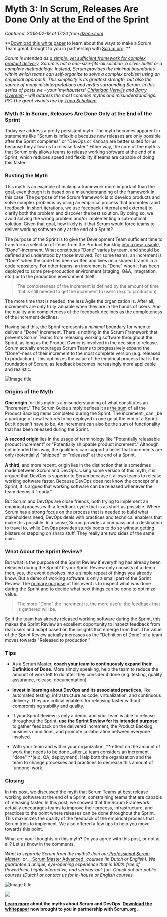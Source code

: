 # Myth 3: In Scrum, Releases Are Done Only at the End of the Sprint

_Captured: 2018-02-18 at 17:20 from [dzone.com](https://dzone.com/articles/myth-3-in-scrum-releases-are-done-only-at-the-end?edition=338997&utm_source=Daily%20Digest&utm_medium=email&utm_campaign=Daily%20Digest%202017-11-28)_

**[Download this white paper](https://dzone.com/go?i=150025&u=https%3A%2F%2Fwww.scrum.org%2FAbout%2FAll-Articles%2FarticleType%2FArticleView%2FarticleId%2F1029%2FCharacteristics-of-a-Great-Scrum-Team%3Futm_source%3DDZone%26utm_medium%3DArticle%26utm_campaign%3DGreatScrumTeam) to learn about the ways to make a Scrum Team great, brought to you in partnership with [Scrum.org](https://dzone.com/go?i=150025&u=https%3A%2F%2Fwww.scrum.org%2FAbout%2FAll-Articles%2FarticleType%2FArticleView%2FarticleId%2F1029%2FCharacteristics-of-a-Great-Scrum-Team%3Futm_source%3DDZone%26utm_medium%3DArticle%26utm_campaign%3DGreatScrumTeam). **

_Scrum is intended as [a simple, yet sufficient framework for complex product delivery](https://guntherverheyen.com/2017/09/14/scrum-period/). Scrum is not a one-size-fits-all solution, a silver bullet or a complete methodology. Instead, Scrum provides the minimal boundaries within which teams can self-organize to solve a complex problem using an empirical approach. This simplicity is its greatest strength, but also the source of many misinterpretations and myths surrounding Scrum. In this series of posts we - your 'mythbusters' [Christiaan Verwijs](https://www.linkedin.com/in/christiaanverwijs/) and [Barry Overeem](https://www.linkedin.com/in/barryovereem/) - will address the most common myths and misunderstandings. PS: The great visuals are by [Thea Schukken](https://www.linkedin.com/in/theaschukken/)._

### Myth 3: In Scrum, Releases Are Done Only at the End of the Sprint

Today we address a pretty persistent myth. The myth becomes apparent in statements like "Scrum is inflexible because new releases are only possible after the Sprint completes" or "DevOps or Kanban are better suited for us because they allow us to release faster." Either way, the core of the myth is that Scrum only allows teams to release working software at the end of a Sprint, which reduces speed and flexibility if teams are capable of doing this faster.

### Busting the Myth

This myth is an example of making a framework more important than the goal, even though it is based on a misunderstanding of the framework in this case. The purpose of the Scrum framework is to develop products and solve complex problems by using an empirical process that promotes rapid feedback. In short iterations, we use feedback (internal and external) to clarify both the problem and discover the best solution. By doing so, we avoid solving the wrong problem and/or implementing a sub-optimal solution. Given that goal, how likely is it that Scrum would force teams to deliver working software only at the end of a Sprint?

The purpose of the Sprint is to give the Development Team sufficient time to transform a selection of items from the Product Backlog [into a new, usable, "Done"-increment](http://scrumguides.org/scrum-guide.html#artifacts-increment). What constitutes "Done" varies by team, and should be defined and understood by those involved. For some teams, an increment is "Done" when the code has been written and lives on a shared branch in a code repository. For other teams, an increment is "Done" when it has been deployed to some pre-production environment (staging, Q&A, integration, etc.) or to the production environment itself.

> The completeness of the increment is defined by the amount of time that is still needed to get the increment to users (e.g. to production). 

The more time that is needed, the less Agile the organization is. After all, increments are only truly valuable when they are in the hands of users. And the quality and completeness of the feedback declines as the completeness of the Increment declines.

Having said this, the Sprint represents a _minimal_ boundary for when to deliver a "Done" increment. There is nothing in the Scrum Framework that prevents Scrum Teams from releasing working software throughout the Sprint, as long as the Product Owner is involved in the decision to release. Scrum actually encourages Scrum Teams to progressively expand the "Done"-ness of their increment to the most complete version (e.g. released to production). This optimizes the value of the empirical process that is the foundation of Scrum, as feedback becomes increasingly more applicable and realistic.

![Image title](https://dzone.com/storage/temp/7298144-myth-3-visual-750x410.png)

### Origins of the Myth

**One origin** for this myth is a misunderstanding of what constitutes an "Increment." The Scrum Guide simply defines it as [the sum](http://scrumguides.org/scrum-guide.html#artifacts-increment) of all the Product Backlog items completed during the Sprint. The increment _can _be a package of new features to be deployed in one go at the end of a Sprint. But it doesn't have to be. An increment can also be the sum of functionality that has been released during the Sprint.

**A second origin** lies in the usage of terminology like "Potentially releasable product increment" or "Potentially shippable product increment." Although not intended this way, the qualifiers can support a belief that increments are only (potentially) "shipped" or "released" at the end of a Sprint.

**A third**, and more recent, origin lies in the distinction that is sometimes made between Scrum and DevOps. Using some version of this myth, it is argued that DevOps is superior to Scrum because it allows teams to release working software faster. Because DevOps does not know the concept of a Sprint, it is argued that working software can be released whenever the team deems it "ready."

But Scrum and DevOps are close friends, both trying to implement an empirical process with a feedback cycle that is as short as possible. Where Scrum has a strong focus on the process that is needed to build what stakeholders need, DevOps deals with practices and technical enablers that make this possible. In a sense, Scrum provides a compass and a destination to travel to, while DevOps provides sturdy boots to do so without getting blisters or stepping on sharp stuff. They really are two sides of the same coin.

### What About the Sprint Review?

But what is the purpose of the Sprint Review if everything has already been released during the Sprint? If your Sprint Review only consists of a demo then, yes, the event devolves into a simple repeat of things you already know. But a demo of working software is only a small part of the Sprint Review. The [primary purpose](http://scrumguides.org/scrum-guide.html#events-review) of this event is to inspect what was done during the Sprint and to decide what next things can be done to optimize value.

> The more "Done" the increment is, the more useful the feedback that is gathered will be. 

So if the team has already released working software during the Sprint, this makes the Sprint Review an excellent opportunity to inspect feedback from real users and adapt based on the insights that emerge from that. The value of the Sprint Review actually increases as the "Definition of Done" of a team moves towards "Released to production."

### Tips

  * As a Scrum Master, **coach your team to continuously expand their Definition of Done**. More simply speaking, help the team to reduce the amount of work left to do after they consider it done (e.g. testing, quality assurance, release, documentation).

  * **Invest in learning about DevOps and its associated practices**, like automated testing, infrastructure as code, virtualization, and continuous delivery. They are critical enablers for releasing faster without compromising stability and quality.

  * If your Sprint Review is only a demo, and your team is able to release throughout the Sprint, **use the Sprint Review for its intended purpose:** to gather feedback on the delivered increment, the Product Backlog, business conditions, and promote collaboration between everyone involved.

  * With your team and within your organization, **reflect on the amount of work that needs to be done _after _a team considers an increment "done" **(e.q. QA, deployment). Help both the organization and the team to change processes and practices to decrease this amount of 'undone' work.

### Closing

In this post, we discussed the myth that Scrum Teams at best release working software at the end of a Sprint, constraining teams that are capable of releasing faster. In this post, we showed that the Scrum Framework actually encourages teams to improve their process, infrastructure, and practices to the point where releases can be done throughout the Sprint. This maximizes the quality of the feedback of the empirical process that Scrum tries to implement. We also offered a few tips to help you move towards this point.

What are your thoughts on this myth? Do you agree with this post, or not at all? Let us know in the comments.

_Want to separate Scrum from the myths? Join our_[ _Professional Scrum Master_](http://www.barryovereem.com/psm-training/)_ or_[ _Scrum Master Advanced _](http://www.barryovereem.com/scrum-master-advanced/)_courses (in Dutch or English). We guarantee a unique, eye-opening experience that is 100% free of PowerPoint, highly interactive, and serious-but-fun. Check out our public courses (Dutch) or contact us for in-house or English courses._

![Image title](https://dzone.com/storage/temp/7298156-the-mythbusters-768x477.png)

![](http://www.barryovereem.com/wp-content/uploads/The-MythBusters.png)

**[Learn more](https://dzone.com/go?i=259322&u=https%3A%2F%2Fwww.scrum.org%2Fresources%2Fconvergence-scrum-and-devops%3Futm_source%3Ddzone%26utm_medium%3Ddevops) about the myths about Scrum and DevOps. [Download the whitepaper](https://dzone.com/go?i=259322&u=https%3A%2F%2Fwww.scrum.org%2Fresources%2Fconvergence-scrum-and-devops%3Futm_source%3Ddzone%26utm_medium%3Ddevops) now brought to you in partnership with Scrum.org.**

